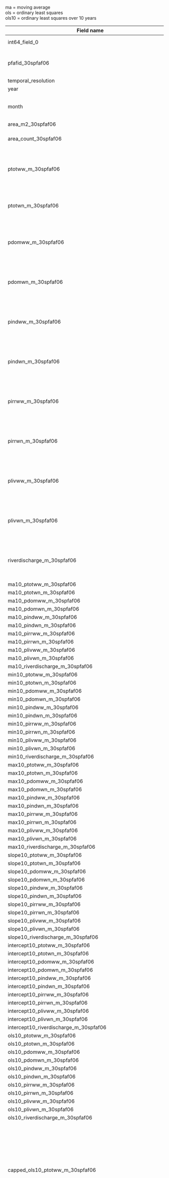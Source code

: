ma = moving average  
ols = ordinary least squares   
ols10 = ordinary least squares over 10 years  


| Field name                                                      | Type    | Mode     | Description                                                                                                                                                 |
|-----------------------------------------------------------------|---------|----------|-------------------------------------------------------------------------------------------------------------------------------------------------------------|
| int64_field_0                                                   | INTEGER | NULLABLE | Unique identifier                                                                                                                                           |
| pfafid_30spfaf06                                                | INTEGER | NULLABLE | Pfafstetter code for Hydrobasins level 6                                                                                                                    |
| temporal_resolution                                             | STRING  | NULLABLE | year or month                                                                                                                                               |
| year                                                            | INTEGER | NULLABLE |                                                                                                                                                             |
| month                                                           | INTEGER | NULLABLE | month [1-12], month is set to 12 for annual data                                                                                                            |
| area_m2_30spfaf06                                               | FLOAT   | NULLABLE | area in m2                                                                                                                                                  |
| area_count_30spfaf06                                            | INTEGER | NULLABLE | count of 30s pixels per sub-basin                                                                                                                           |
| ptotww_m_30spfaf06                                              | FLOAT   | NULLABLE | total gross water withdrawal per sub-basin in m/month or m/year.                                                                                            |
| ptotwn_m_30spfaf06                                              | FLOAT   | NULLABLE | total net water withdrawal per sub-basin in m/month or m/year.                                                                                              |
| pdomww_m_30spfaf06                                              | FLOAT   | NULLABLE | domestic gross water withdrawal per sub-basin in m/month or m/year.                                                                                         |
| pdomwn_m_30spfaf06                                              | FLOAT   | NULLABLE | domestic net water withdrawal per sub-basin in m/month or m/year.                                                                                           |
| pindww_m_30spfaf06                                              | FLOAT   | NULLABLE | industrial gross water withdrawal per sub-basin in m/month or m/year.                                                                                       |
| pindwn_m_30spfaf06                                              | FLOAT   | NULLABLE | industrial net water withdrawal per sub-basin in m/month or m/year.                                                                                         |
| pirrww_m_30spfaf06                                              | FLOAT   | NULLABLE | irrigation gross water withdrawal per sub-basin in m/month or m/year.                                                                                       |
| pirrwn_m_30spfaf06                                              | FLOAT   | NULLABLE | irrigation net water withdrawal per sub-basin in m/month or m/year.                                                                                         |
| plivww_m_30spfaf06                                              | FLOAT   | NULLABLE | livestock gross water withdrawal per sub-basin in m/month or m/year.                                                                                        |
| plivwn_m_30spfaf06                                              | FLOAT   | NULLABLE | livestock net water withdrawal per sub-basin in m/month or m/year.                                                                                          |
| riverdischarge_m_30spfaf06                                      | FLOAT   | NULLABLE | riverdischarge or available water per sub-basin in m/month or m/year                                                                                        |
| ma10_ptotww_m_30spfaf06                                         | FLOAT   | NULLABLE |                                                                                                                                                             |
| ma10_ptotwn_m_30spfaf06                                         | FLOAT   | NULLABLE |                                                                                                                                                             |
| ma10_pdomww_m_30spfaf06                                         | FLOAT   | NULLABLE |                                                                                                                                                             |
| ma10_pdomwn_m_30spfaf06                                         | FLOAT   | NULLABLE |                                                                                                                                                             |
| ma10_pindww_m_30spfaf06                                         | FLOAT   | NULLABLE |                                                                                                                                                             |
| ma10_pindwn_m_30spfaf06                                         | FLOAT   | NULLABLE |                                                                                                                                                             |
| ma10_pirrww_m_30spfaf06                                         | FLOAT   | NULLABLE |                                                                                                                                                             |
| ma10_pirrwn_m_30spfaf06                                         | FLOAT   | NULLABLE |                                                                                                                                                             |
| ma10_plivww_m_30spfaf06                                         | FLOAT   | NULLABLE |                                                                                                                                                             |
| ma10_plivwn_m_30spfaf06                                         | FLOAT   | NULLABLE |                                                                                                                                                             |
| ma10_riverdischarge_m_30spfaf06                                 | FLOAT   | NULLABLE |                                                                                                                                                             |
| min10_ptotww_m_30spfaf06                                        | FLOAT   | NULLABLE |                                                                                                                                                             |
| min10_ptotwn_m_30spfaf06                                        | FLOAT   | NULLABLE |                                                                                                                                                             |
| min10_pdomww_m_30spfaf06                                        | FLOAT   | NULLABLE |                                                                                                                                                             |
| min10_pdomwn_m_30spfaf06                                        | FLOAT   | NULLABLE |                                                                                                                                                             |
| min10_pindww_m_30spfaf06                                        | FLOAT   | NULLABLE |                                                                                                                                                             |
| min10_pindwn_m_30spfaf06                                        | FLOAT   | NULLABLE |                                                                                                                                                             |
| min10_pirrww_m_30spfaf06                                        | FLOAT   | NULLABLE |                                                                                                                                                             |
| min10_pirrwn_m_30spfaf06                                        | FLOAT   | NULLABLE |                                                                                                                                                             |
| min10_plivww_m_30spfaf06                                        | FLOAT   | NULLABLE |                                                                                                                                                             |
| min10_plivwn_m_30spfaf06                                        | FLOAT   | NULLABLE |                                                                                                                                                             |
| min10_riverdischarge_m_30spfaf06                                | FLOAT   | NULLABLE |                                                                                                                                                             |
| max10_ptotww_m_30spfaf06                                        | FLOAT   | NULLABLE |                                                                                                                                                             |
| max10_ptotwn_m_30spfaf06                                        | FLOAT   | NULLABLE |                                                                                                                                                             |
| max10_pdomww_m_30spfaf06                                        | FLOAT   | NULLABLE |                                                                                                                                                             |
| max10_pdomwn_m_30spfaf06                                        | FLOAT   | NULLABLE |                                                                                                                                                             |
| max10_pindww_m_30spfaf06                                        | FLOAT   | NULLABLE |                                                                                                                                                             |
| max10_pindwn_m_30spfaf06                                        | FLOAT   | NULLABLE |                                                                                                                                                             |
| max10_pirrww_m_30spfaf06                                        | FLOAT   | NULLABLE |                                                                                                                                                             |
| max10_pirrwn_m_30spfaf06                                        | FLOAT   | NULLABLE |                                                                                                                                                             |
| max10_plivww_m_30spfaf06                                        | FLOAT   | NULLABLE |                                                                                                                                                             |
| max10_plivwn_m_30spfaf06                                        | FLOAT   | NULLABLE |                                                                                                                                                             |
| max10_riverdischarge_m_30spfaf06                                | FLOAT   | NULLABLE |                                                                                                                                                             |
| slope10_ptotww_m_30spfaf06                                      | FLOAT   | NULLABLE |                                                                                                                                                             |
| slope10_ptotwn_m_30spfaf06                                      | FLOAT   | NULLABLE |                                                                                                                                                             |
| slope10_pdomww_m_30spfaf06                                      | FLOAT   | NULLABLE |                                                                                                                                                             |
| slope10_pdomwn_m_30spfaf06                                      | FLOAT   | NULLABLE |                                                                                                                                                             |
| slope10_pindww_m_30spfaf06                                      | FLOAT   | NULLABLE |                                                                                                                                                             |
| slope10_pindwn_m_30spfaf06                                      | FLOAT   | NULLABLE |                                                                                                                                                             |
| slope10_pirrww_m_30spfaf06                                      | FLOAT   | NULLABLE |                                                                                                                                                             |
| slope10_pirrwn_m_30spfaf06                                      | FLOAT   | NULLABLE |                                                                                                                                                             |
| slope10_plivww_m_30spfaf06                                      | FLOAT   | NULLABLE |                                                                                                                                                             |
| slope10_plivwn_m_30spfaf06                                      | FLOAT   | NULLABLE |                                                                                                                                                             |
| slope10_riverdischarge_m_30spfaf06                              | FLOAT   | NULLABLE |                                                                                                                                                             |
| intercept10_ptotww_m_30spfaf06                                  | FLOAT   | NULLABLE |                                                                                                                                                             |
| intercept10_ptotwn_m_30spfaf06                                  | FLOAT   | NULLABLE |                                                                                                                                                             |
| intercept10_pdomww_m_30spfaf06                                  | FLOAT   | NULLABLE |                                                                                                                                                             |
| intercept10_pdomwn_m_30spfaf06                                  | FLOAT   | NULLABLE |                                                                                                                                                             |
| intercept10_pindww_m_30spfaf06                                  | FLOAT   | NULLABLE |                                                                                                                                                             |
| intercept10_pindwn_m_30spfaf06                                  | FLOAT   | NULLABLE |                                                                                                                                                             |
| intercept10_pirrww_m_30spfaf06                                  | FLOAT   | NULLABLE |                                                                                                                                                             |
| intercept10_pirrwn_m_30spfaf06                                  | FLOAT   | NULLABLE |                                                                                                                                                             |
| intercept10_plivww_m_30spfaf06                                  | FLOAT   | NULLABLE |                                                                                                                                                             |
| intercept10_plivwn_m_30spfaf06                                  | FLOAT   | NULLABLE |                                                                                                                                                             |
| intercept10_riverdischarge_m_30spfaf06                          | FLOAT   | NULLABLE |                                                                                                                                                             |
| ols10_ptotww_m_30spfaf06                                        | FLOAT   | NULLABLE |                                                                                                                                                             |
| ols10_ptotwn_m_30spfaf06                                        | FLOAT   | NULLABLE |                                                                                                                                                             |
| ols10_pdomww_m_30spfaf06                                        | FLOAT   | NULLABLE |                                                                                                                                                             |
| ols10_pdomwn_m_30spfaf06                                        | FLOAT   | NULLABLE |                                                                                                                                                             |
| ols10_pindww_m_30spfaf06                                        | FLOAT   | NULLABLE |                                                                                                                                                             |
| ols10_pindwn_m_30spfaf06                                        | FLOAT   | NULLABLE |                                                                                                                                                             |
| ols10_pirrww_m_30spfaf06                                        | FLOAT   | NULLABLE |                                                                                                                                                             |
| ols10_pirrwn_m_30spfaf06                                        | FLOAT   | NULLABLE |                                                                                                                                                             |
| ols10_plivww_m_30spfaf06                                        | FLOAT   | NULLABLE |                                                                                                                                                             |
| ols10_plivwn_m_30spfaf06                                        | FLOAT   | NULLABLE |                                                                                                                                                             |
| ols10_riverdischarge_m_30spfaf06                                | FLOAT   | NULLABLE |                                                                                                                                                             |
| capped_ols10_ptotww_m_30spfaf06                                 | FLOAT   | NULLABLE | 10 year movind average ordinary least sqaure regression capped by minimum and maximum total gross water withdrawal per sub-basin in m/month or m/year.      |
| capped_ols10_ptotwn_m_30spfaf06                                 | FLOAT   | NULLABLE | 10 year movind average ordinary least sqaure regression capped by minimum and maximum total net water withdrawal per sub-basin in m/month or m/year.        |
| capped_ols10_pdomww_m_30spfaf06                                 | FLOAT   | NULLABLE | 10 year movind average ordinary least sqaure regression capped by minimum and maximum domestic gross water withdrawal per sub-basin in m/month or m/year.   |
| capped_ols10_pdomwn_m_30spfaf06                                 | FLOAT   | NULLABLE | 10 year movind average ordinary least sqaure regression capped by minimum and maximum domestic net water withdrawal per sub-basin in m/month or m/year.     |
| capped_ols10_pindww_m_30spfaf06                                 | FLOAT   | NULLABLE | 10 year movind average ordinary least sqaure regression capped by minimum and maximum industrial gross water withdrawal per sub-basin in m/month or m/year. |
| capped_ols10_pindwn_m_30spfaf06                                 | FLOAT   | NULLABLE | 10 year movind average ordinary least sqaure regression capped by minimum and maximum industrial net water withdrawal per sub-basin in m/month or m/year.   |
| capped_ols10_pirrww_m_30spfaf06                                 | FLOAT   | NULLABLE | 10 year movind average ordinary least sqaure regression capped by minimum and maximum irrigation gross water withdrawal per sub-basin in m/month or m/year. |
| capped_ols10_pirrwn_m_30spfaf06                                 | FLOAT   | NULLABLE | 10 year movind average ordinary least sqaure regression capped by minimum and maximum irrigation net water withdrawal per sub-basin in m/month or m/year.   |
| capped_ols10_plivww_m_30spfaf06                                 | FLOAT   | NULLABLE | 10 year movind average ordinary least sqaure regression capped by minimum and maximum livestock gross water withdrawal per sub-basin in m/month or m/year.  |
| capped_ols10_plivwn_m_30spfaf06                                 | FLOAT   | NULLABLE | 10 year movind average ordinary least sqaure regression capped by minimum and maximum livestock net water withdrawal per sub-basin in m/month or m/year.    |
| capped_ols10_riverdischarge_m_30spfaf06                         | FLOAT   | NULLABLE | 10 year movind average ordinary least sqaure regression capped by minimum and maximum riverdischarge or available water per sub-basin in m/month or m/year  |
| ols_ma10_ptotww_m_30spfaf06                                     | FLOAT   | NULLABLE |                                                                                                                                                             |
| ols_ols10_ptotww_m_30spfaf06                                    | FLOAT   | NULLABLE |                                                                                                                                                             |
| avg_ma10_ptotww_m_30spfaf06                                     | FLOAT   | NULLABLE |                                                                                                                                                             |
| avg_ols10_ptotww_m_30spfaf06                                    | FLOAT   | NULLABLE |                                                                                                                                                             |
| min_ma10_ptotww_m_30spfaf06                                     | FLOAT   | NULLABLE |                                                                                                                                                             |
| min_ols10_ptotww_m_30spfaf06                                    | FLOAT   | NULLABLE |                                                                                                                                                             |
| max_ma10_ptotww_m_30spfaf06                                     | FLOAT   | NULLABLE |                                                                                                                                                             |
| max_ols10_ptotww_m_30spfaf06                                    | FLOAT   | NULLABLE |                                                                                                                                                             |
| slope_ma10_ptotww_m_30spfaf06                                   | FLOAT   | NULLABLE |                                                                                                                                                             |
| slope_ols10_ptotww_m_30spfaf06                                  | FLOAT   | NULLABLE |                                                                                                                                                             |
| intercept_ma10_ptotww_m_30spfaf06                               | FLOAT   | NULLABLE |                                                                                                                                                             |
| intercept_ols10_ptotww_m_30spfaf06                              | FLOAT   | NULLABLE |                                                                                                                                                             |
| ols_ma10_ptotwn_m_30spfaf06                                     | FLOAT   | NULLABLE |                                                                                                                                                             |
| ols_ols10_ptotwn_m_30spfaf06                                    | FLOAT   | NULLABLE |                                                                                                                                                             |
| avg_ma10_ptotwn_m_30spfaf06                                     | FLOAT   | NULLABLE |                                                                                                                                                             |
| avg_ols10_ptotwn_m_30spfaf06                                    | FLOAT   | NULLABLE |                                                                                                                                                             |
| min_ma10_ptotwn_m_30spfaf06                                     | FLOAT   | NULLABLE |                                                                                                                                                             |
| min_ols10_ptotwn_m_30spfaf06                                    | FLOAT   | NULLABLE |                                                                                                                                                             |
| max_ma10_ptotwn_m_30spfaf06                                     | FLOAT   | NULLABLE |                                                                                                                                                             |
| max_ols10_ptotwn_m_30spfaf06                                    | FLOAT   | NULLABLE |                                                                                                                                                             |
| slope_ma10_ptotwn_m_30spfaf06                                   | FLOAT   | NULLABLE |                                                                                                                                                             |
| slope_ols10_ptotwn_m_30spfaf06                                  | FLOAT   | NULLABLE |                                                                                                                                                             |
| intercept_ma10_ptotwn_m_30spfaf06                               | FLOAT   | NULLABLE |                                                                                                                                                             |
| intercept_ols10_ptotwn_m_30spfaf06                              | FLOAT   | NULLABLE |                                                                                                                                                             |
| ols_ma10_riverdischarge_m_30spfaf06                             | FLOAT   | NULLABLE |                                                                                                                                                             |
| ols_ols10_riverdischarge_m_30spfaf06                            | FLOAT   | NULLABLE |                                                                                                                                                             |
| avg_ma10_riverdischarge_m_30spfaf06                             | FLOAT   | NULLABLE |                                                                                                                                                             |
| avg_ols10_riverdischarge_m_30spfaf06                            | FLOAT   | NULLABLE |                                                                                                                                                             |
| min_ma10_riverdischarge_m_30spfaf06                             | FLOAT   | NULLABLE |                                                                                                                                                             |
| min_ols10_riverdischarge_m_30spfaf06                            | FLOAT   | NULLABLE |                                                                                                                                                             |
| max_ma10_riverdischarge_m_30spfaf06                             | FLOAT   | NULLABLE |                                                                                                                                                             |
| max_ols10_riverdischarge_m_30spfaf06                            | FLOAT   | NULLABLE |                                                                                                                                                             |
| slope_ma10_riverdischarge_m_30spfaf06                           | FLOAT   | NULLABLE |                                                                                                                                                             |
| slope_ols10_riverdischarge_m_30spfaf06                          | FLOAT   | NULLABLE |                                                                                                                                                             |
| intercept_ma10_riverdischarge_m_30spfaf06                       | FLOAT   | NULLABLE |                                                                                                                                                             |
| intercept_ols10_riverdischarge_m_30spfaf06                      | FLOAT   | NULLABLE |                                                                                                                                                             |
| avg_ptotww_m_30spfaf06                                          | FLOAT   | NULLABLE |                                                                                                                                                             |
| avg_ptotwn_m_30spfaf06                                          | FLOAT   | NULLABLE |                                                                                                                                                             |
| avg_riverdischarge_m_30spfaf06                                  | FLOAT   | NULLABLE |                                                                                                                                                             |
| min_ptotww_m_30spfaf06                                          | FLOAT   | NULLABLE |                                                                                                                                                             |
| min_ptotwn_m_30spfaf06                                          | FLOAT   | NULLABLE |                                                                                                                                                             |
| min_riverdischarge_m_30spfaf06                                  | FLOAT   | NULLABLE |                                                                                                                                                             |
| max_ptotww_m_30spfaf06                                          | FLOAT   | NULLABLE |                                                                                                                                                             |
| max_ptotwn_m_30spfaf06                                          | FLOAT   | NULLABLE |                                                                                                                                                             |
| max_riverdischarge_m_30spfaf06                                  | FLOAT   | NULLABLE |                                                                                                                                                             |
| slope_ptotww_m_30spfaf06                                        | FLOAT   | NULLABLE |                                                                                                                                                             |
| slope_ptotwn_m_30spfaf06                                        | FLOAT   | NULLABLE |                                                                                                                                                             |
| slope_riverdischarge_m_30spfaf06                                | FLOAT   | NULLABLE |                                                                                                                                                             |
| intercept_ptotww_m_30spfaf06                                    | FLOAT   | NULLABLE |                                                                                                                                                             |
| intercept_ptotwn_m_30spfaf06                                    | FLOAT   | NULLABLE |                                                                                                                                                             |
| intercept_riverdischarge_m_30spfaf06                            | FLOAT   | NULLABLE |                                                                                                                                                             |
| ols_ptotww_m_30spfaf06                                          | FLOAT   | NULLABLE |                                                                                                                                                             |
| ols_ptotwn_m_30spfaf06                                          | FLOAT   | NULLABLE |                                                                                                                                                             |
| ols_riverdischarge_m_30spfaf06                                  | FLOAT   | NULLABLE |                                                                                                                                                             |
| arid_boolean_30spfaf06                                          | INTEGER | NULLABLE |                                                                                                                                                             |
| ma10_arid_boolean_30spfaf06                                     | INTEGER | NULLABLE |                                                                                                                                                             |
| ols10_arid_boolean_30spfaf06                                    | INTEGER | NULLABLE |                                                                                                                                                             |
| lowwateruse_boolean_30spfaf06                                   | INTEGER | NULLABLE |                                                                                                                                                             |
| ma10_lowwateruse_boolean_30spfaf06                              | INTEGER | NULLABLE |                                                                                                                                                             |
| ols10_lowwateruse_boolean_30spfaf06                             | INTEGER | NULLABLE |                                                                                                                                                             |
| aridandlowwateruse_boolean_30spfaf06                            | INTEGER | NULLABLE |                                                                                                                                                             |
| ma10_aridandlowwateruse_boolean_30spfaf06                       | INTEGER | NULLABLE |                                                                                                                                                             |
| ols10_aridandlowwateruse_boolean_30spfaf06                      | INTEGER | NULLABLE |                                                                                                                                                             |
| ols_ols10_arid_boolean_30spfaf06                                | INTEGER | NULLABLE |                                                                                                                                                             |
| ols_ols10_lowwateruse_boolean_30spfaf06                         | INTEGER | NULLABLE |                                                                                                                                                             |
| ols_ols10_aridandlowwateruse_boolean_30spfaf06                  | INTEGER | NULLABLE |                                                                                                                                                             |
| waterstress_dimensionless_30spfaf06                             | FLOAT   | NULLABLE |                                                                                                                                                             |
| ma10_waterstress_dimensionless_30spfaf06                        | FLOAT   | NULLABLE |                                                                                                                                                             |
| ols10_waterstress_dimensionless_30spfaf06                       | FLOAT   | NULLABLE |                                                                                                                                                             |
| waterdepletion_dimensionless_30spfaf06                          | FLOAT   | NULLABLE |                                                                                                                                                             |
| ma10_waterdepletion_dimensionless_30spfaf06                     | FLOAT   | NULLABLE |                                                                                                                                                             |
| ols10_waterdepletion_dimensionless_30spfaf06                    | FLOAT   | NULLABLE |                                                                                                                                                             |
| avg_ols10_waterstress_dimensionless_30spfaf06                   | FLOAT   | NULLABLE |                                                                                                                                                             |
| avg_ma10_waterstress_dimensionless_30spfaf06                    | FLOAT   | NULLABLE |                                                                                                                                                             |
| min_ols10_waterstress_dimensionless_30spfaf06                   | FLOAT   | NULLABLE |                                                                                                                                                             |
| min_ma10_waterstress_dimensionless_30spfaf06                    | FLOAT   | NULLABLE |                                                                                                                                                             |
| max_ols10_waterstress_dimensionless_30spfaf06                   | FLOAT   | NULLABLE |                                                                                                                                                             |
| max_ma10_waterstress_dimensionless_30spfaf06                    | FLOAT   | NULLABLE |                                                                                                                                                             |
| slope_ols10_waterstress_dimensionless_30spfaf06                 | FLOAT   | NULLABLE |                                                                                                                                                             |
| slope_ma10_waterstress_dimensionless_30spfaf06                  | FLOAT   | NULLABLE |                                                                                                                                                             |
| intercept_ols10_waterstress_dimensionless_30spfaf06             | FLOAT   | NULLABLE |                                                                                                                                                             |
| intercept_ma10_waterstress_dimensionless_30spfaf06              | FLOAT   | NULLABLE |                                                                                                                                                             |
| ols_ols10_waterstress_dimensionless_30spfaf06                   | FLOAT   | NULLABLE |                                                                                                                                                             |
| ols_ma10_waterstress_dimensionless_30spfaf06                    | FLOAT   | NULLABLE |                                                                                                                                                             |
| avg_ols10_waterdepletion_dimensionless_30spfaf06                | FLOAT   | NULLABLE |                                                                                                                                                             |
| avg_ma10_waterdepletion_dimensionless_30spfaf06                 | FLOAT   | NULLABLE |                                                                                                                                                             |
| min_ols10_waterdepletion_dimensionless_30spfaf06                | FLOAT   | NULLABLE |                                                                                                                                                             |
| min_ma10_waterdepletion_dimensionless_30spfaf06                 | FLOAT   | NULLABLE |                                                                                                                                                             |
| max_ols10_waterdepletion_dimensionless_30spfaf06                | FLOAT   | NULLABLE |                                                                                                                                                             |
| max_ma10_waterdepletion_dimensionless_30spfaf06                 | FLOAT   | NULLABLE |                                                                                                                                                             |
| slope_ols10_waterdepletion_dimensionless_30spfaf06              | FLOAT   | NULLABLE |                                                                                                                                                             |
| slope_ma10_waterdepletion_dimensionless_30spfaf06               | FLOAT   | NULLABLE |                                                                                                                                                             |
| intercept_ols10_waterdepletion_dimensionless_30spfaf06          | FLOAT   | NULLABLE |                                                                                                                                                             |
| intercept_ma10_waterdepletion_dimensionless_30spfaf06           | FLOAT   | NULLABLE |                                                                                                                                                             |
| ols_ols10_waterdepletion_dimensionless_30spfaf06                | FLOAT   | NULLABLE |                                                                                                                                                             |
| ols_ma10_waterdepletion_dimensionless_30spfaf06                 | FLOAT   | NULLABLE |                                                                                                                                                             |
| min_waterstress_dimensionless_30spfaf06                         | FLOAT   | NULLABLE |                                                                                                                                                             |
| max_waterstress_dimensionless_30spfaf06                         | FLOAT   | NULLABLE |                                                                                                                                                             |
| avg_waterstress_dimensionless_30spfaf06                         | FLOAT   | NULLABLE |                                                                                                                                                             |
| slope_waterstress_dimensionless_30spfaf06                       | FLOAT   | NULLABLE |                                                                                                                                                             |
| intercept_waterstress_dimensionless_30spfaf06                   | FLOAT   | NULLABLE |                                                                                                                                                             |
| ols_waterstress_dimensionless_30spfaf06                         | FLOAT   | NULLABLE |                                                                                                                                                             |
| min_waterdepletion_dimensionless_30spfaf06                      | FLOAT   | NULLABLE |                                                                                                                                                             |
| max_waterdepletion_dimensionless_30spfaf06                      | FLOAT   | NULLABLE |                                                                                                                                                             |
| avg_waterdepletion_dimensionless_30spfaf06                      | FLOAT   | NULLABLE |                                                                                                                                                             |
| slope_waterdepletion_dimensionless_30spfaf06                    | FLOAT   | NULLABLE |                                                                                                                                                             |
| intercept_waterdepletion_dimensionless_30spfaf06                | FLOAT   | NULLABLE |                                                                                                                                                             |
| ols_waterdepletion_dimensionless_30spfaf06                      | FLOAT   | NULLABLE |                                                                                                                                                             |
| avg1y_ols_ols10_waterstress_dimensionless_30spfaf06             | FLOAT   | NULLABLE |                                                                                                                                                             |
| avg1y_ols_ols10_weighted_waterstress_dimensionless_30spfaf06    | FLOAT   | NULLABLE |                                                                                                                                                             |
| avg1y_ols_ols10_waterdepletion_dimensionless_30spfaf06          | FLOAT   | NULLABLE |                                                                                                                                                             |
| avg1y_ols_ols10_weighted_waterdepletion_dimensionless_30spfaf06 | FLOAT   | NULLABLE |                                                                                                                                                             |
| waterstress_raw_dimensionless_30spfaf06                         | FLOAT   | NULLABLE |                                                                                                                                                             |
| waterdepletion_raw_dimensionless_30spfaf06                      | FLOAT   | NULLABLE |                                                                                                                                                             |
| waterstress_score_dimensionless_30spfaf06                       | FLOAT   | NULLABLE |                                                                                                                                                             |
| waterdepletion_score_dimensionless_30spfaf06                    | FLOAT   | NULLABLE |                                                                                                                                                             |
| waterstress_category_dimensionless_30spfaf06                    | FLOAT   | NULLABLE |                                                                                                                                                             |
| waterdepletion_category_dimensionless_30spfaf06                 | FLOAT   | NULLABLE |                                                                                                                                                             |
| waterstress_label_dimensionless_30spfaf06                       | STRING  | NULLABLE |                                                                                                                                                             |
| waterdepletion_label_dimensionless_30spfaf06                    | STRING  | NULLABLE |                                                                                                                                                             |
| delta_id                                                        | INTEGER | NULLABLE |                                                                                                                                                             |
| riverdischarge_m_delta                                          | FLOAT   | NULLABLE |                                                                                                                                                             |
| waterstress_raw_dimensionless_delta                             | FLOAT   | NULLABLE |                                                                                                                                                             |
| waterstress_score_dimensionless_delta                           | FLOAT   | NULLABLE |                                                                                                                                                             |
| waterstress_category_dimensionless_delta                        | FLOAT   | NULLABLE |                                                                                                                                                             |
| waterstress_label_dimensionless_delta                           | STRING  | NULLABLE |                                                                                                                                                             |
| waterdepletion_raw_dimensionless_delta                          | FLOAT   | NULLABLE |                                                                                                                                                             |
| waterdepletion_score_dimensionless_delta                        | FLOAT   | NULLABLE |                                                                                                                                                             |
| waterdepletion_category_dimensionless_delta                     | FLOAT   | NULLABLE |                                                                                                                                                             |
| waterdepletion_label_dimensionless_delta                        | STRING  | NULLABLE |                                                                                                                                                             |
| riverdischarge_m_coalesced                                      | FLOAT   | NULLABLE |                                                                                                                                                             |
| waterstress_raw_dimensionless_coalesced                         | FLOAT   | NULLABLE |                                                                                                                                                             |
| waterstress_score_dimensionless_coalesced                       | FLOAT   | NULLABLE |                                                                                                                                                             |
| waterstress_category_dimensionless_coalesced                    | FLOAT   | NULLABLE |                                                                                                                                                             |
| waterstress_label_dimensionless_coalesced                       | STRING  | NULLABLE |                                                                                                                                                             |
| waterdepletion_raw_dimensionless_coalesced                      | FLOAT   | NULLABLE |                                                                                                                                                             |
| waterdepletion_score_dimensionless_coalesced                    | FLOAT   | NULLABLE |                                                                                                                                                             |
| waterdepletion_category_dimensionless_coalesced                 | FLOAT   | NULLABLE |                                                                                                                                                             |
| waterdepletion_label_dimensionless_coalesced                    | STRING  | NULLABLE |                                                                                                                                                             |
| processed_timestamp                                             | INTEGER | NULLABLE |                                                                                                                                                             |
